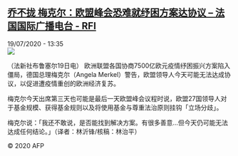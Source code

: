 <!--1595163383000-->
[乔不拢 梅克尔：欧盟峰会恐难就纾困方案达协议 – 法国国际广播电台 - RFI](http://www.rfi.fr//cn/contenu/20200719-%E4%B9%94%E4%B8%8D%E6%8B%A2-%E6%A2%85%E5%85%8B%E5%B0%94%E6%AC%A7%E7%9B%9F%E5%B3%B0%E4%BC%9A%E6%81%90%E9%9A%BE%E5%B0%B1%E7%BA%BE%E5%9B%B0%E6%96%B9%E6%A1%88%E8%BE%BE%E5%8D%8F%E8%AE%AE)
------

<div>19/07/2020 - 13:35</div><img src="https://s.rfi.fr/media/display/08aaccc6-c9bd-11ea-b2aa-005056a964fe/w:310/p:16x9/int0010b.200719193501.jpg"><div class="t-content__body u-clearfix"><div class="m-interstitial"></div><p>（法新社布鲁塞尔19日电）    欧洲联盟各国协商7500亿欧元疫情纾困振兴方案陷入僵局，德国总理梅克尔（Angela Merkel）警告，欧盟领导人今天可能无法达成协议，以促进遭疫情重创的欧洲经济复苏。</p><p>    梅克尔今天出席第三天也可能是最后一天欧盟峰会议程时说，欧盟27国领导人对于基金规模、获得基金规则以及将使用基金与尊重法治原则挂钩「立场分歧」。</p><p>    梅克尔说：「我还不敢说，是否能找到解决方案。有很多善意...但今天仍可能无法达成任何结论。」（译者：林沂锋/核稿：林治平）</p><p class="t-copyright">© 2020 AFP</p>        </div>
